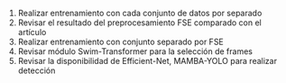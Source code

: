 1. Realizar entrenamiento con cada conjunto de datos por separado
2. Revisar el resultado del preprocesamiento FSE comparado con el artículo
3. Realizar entrenamiento con conjunto separado por FSE
4. Revisar módulo Swim-Transformer para la selección de frames
5. Revisar la disponibilidad de Efficient-Net, MAMBA-YOLO para realizar detección